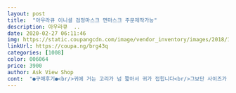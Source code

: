 ```yaml
---
layout: post 
title:  "아우라큐 이니셜 검정마스크 면마스크 주문제작가능" 
description: 아우라큐  ..
date: 2020-02-27 06:11:46 
img: https://static.coupangcdn.com/image/vendor_inventory/images/2018/11/21/11/4/5ae2b0d8-0dd2-49de-b231-382b459a2bb6.jpg 
linkUrl: https://coupa.ng/brg43q 
categories: [1008] 
color: 006064 
price: 3900 
author: Ask View Shop 
cont:  "●구매후기●<br/>귀에 거는 고리가 넘 짧아서 귀가 접힙니다<br/>그보단 사이즈가 좀 작은게 문제네요.<br/>.<br/>,.<br/>ㅜㅜ<br/>배송이 빨라서 넘 감사했는데<br/>사이즈가 있었으면 더 좋았을꺼 같아요.<br/> 마스크 면적은 괜찮은데 귀걸이 부분이 좀 짧아요~ㅜㅜ<br/>성인이 하기엔 힘듭니다ㅜㅜ<br/>세로 사이즈는 큰데 가로 사이즈가 생각보다 작습니다.<br/> 얼굴 좀 큰 사람은 착용하지 못할 것 같아요.<br/> 온 가족 다섯 개 주문했는데 얼굴 큰 아빠는 귀가 아파서 사용하지 못하겠다고... <br/> ㅜㅜ 혹시 세탁하면 늘어날까요? 모르겠네요.<br/><br/>어쨌든 좋은 물건 많이 파시기를... <br/><br/>요즘 검정 마스크를 마니 쓰다보니 집에서도 식구들끼리 자기 마스크 찾기가 힘들어서 생각하던중 이니셜 마스크를 주문했어요.<br/>.<br/>아이들은 괜찮은데 전좀 창피한거 같긴하지만.<br/>.<br/>,.<br/>ㅋ<br/>요즘은 마스크 착용을 오래 해야 하는데 이건 잠깐은 몰라도 하루종일 쓰고 있긴 불가능할꺼 같아요~줄만 좀 길었으면 좋겠어요~<br/>" 
---
```

